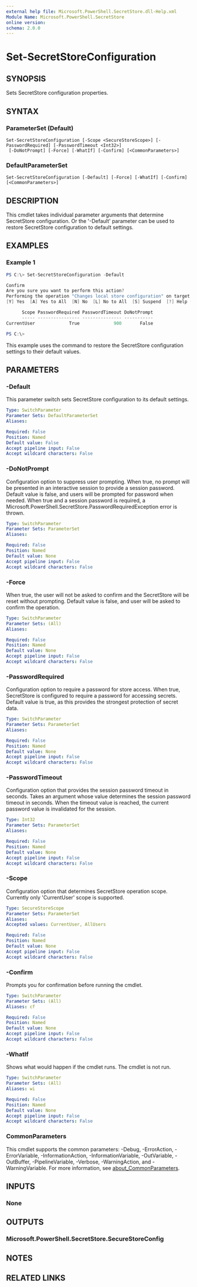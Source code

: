 ```yaml
---
external help file: Microsoft.PowerShell.SecretStore.dll-Help.xml
Module Name: Microsoft.PowerShell.SecretStore
online version:
schema: 2.0.0
---
```


# Set-SecretStoreConfiguration

## SYNOPSIS
Sets SecretStore configuration properties.

## SYNTAX

### ParameterSet (Default)
```
Set-SecretStoreConfiguration [-Scope <SecureStoreScope>] [-PasswordRequired] [-PasswordTimeout <Int32>]
 [-DoNotPrompt] [-Force] [-WhatIf] [-Confirm] [<CommonParameters>]
```

### DefaultParameterSet
```
Set-SecretStoreConfiguration [-Default] [-Force] [-WhatIf] [-Confirm] [<CommonParameters>]
```

## DESCRIPTION
This cmdlet takes individual parameter arguments that determine SecretStore configuration.
Or the '-Default' parameter can be used to restore SecretStore configuration to default settings.

## EXAMPLES

### Example 1
```powershell
PS C:\> Set-SecretStoreConfiguration -Default

Confirm
Are you sure you want to perform this action?
Performing the operation "Changes local store configuration" on target "SecretStore module local store".
[Y] Yes  [A] Yes to All  [N] No  [L] No to All  [S] Suspend  [?] Help (default is "Y"): Y

      Scope PasswordRequired PasswordTimeout DoNotPrompt
      ----- ---------------- --------------- -----------
CurrentUser             True             900       False

PS C:\>
```

This example uses the command to restore the SecretStore configuration settings to their default values.

## PARAMETERS

### -Default
This parameter switch sets SecretStore configuration to its default settings.

```yaml
Type: SwitchParameter
Parameter Sets: DefaultParameterSet
Aliases:

Required: False
Position: Named
Default value: False
Accept pipeline input: False
Accept wildcard characters: False
```

### -DoNotPrompt
Configuration option to suppress user prompting.
When true, no prompt will be presented in an interactive session to provide a session password.
Default value is false, and users will be prompted for password when needed.
When true and a session password is required, a Microsoft.PowerShell.SecretStore.PasswordRequiredException error is thrown.

```yaml
Type: SwitchParameter
Parameter Sets: ParameterSet
Aliases:

Required: False
Position: Named
Default value: None
Accept pipeline input: False
Accept wildcard characters: False
```

### -Force
When true, the user will not be asked to confirm and the SecretStore will be reset without prompting.
Default value is false, and user will be asked to confirm the operation.

```yaml
Type: SwitchParameter
Parameter Sets: (All)
Aliases:

Required: False
Position: Named
Default value: None
Accept pipeline input: False
Accept wildcard characters: False
```

### -PasswordRequired
Configuration option to require a password for store access.
When true, SecretStore is configured to require a password for accessing secrets.
Default value is true, as this provides the strongest protection of secret data.

```yaml
Type: SwitchParameter
Parameter Sets: ParameterSet
Aliases:

Required: False
Position: Named
Default value: None
Accept pipeline input: False
Accept wildcard characters: False
```

### -PasswordTimeout
Configuration option that provides the session password timeout in seconds.
Takes an argument whose value determines the session password timeout in seconds.
When the timeout value is reached, the current password value is invalidated for the session.

```yaml
Type: Int32
Parameter Sets: ParameterSet
Aliases:

Required: False
Position: Named
Default value: None
Accept pipeline input: False
Accept wildcard characters: False
```

### -Scope
Configuration option that determines SecretStore operation scope.
Currently only 'CurrentUser' scope is supported.

```yaml
Type: SecureStoreScope
Parameter Sets: ParameterSet
Aliases:
Accepted values: CurrentUser, AllUsers

Required: False
Position: Named
Default value: None
Accept pipeline input: False
Accept wildcard characters: False
```

### -Confirm
Prompts you for confirmation before running the cmdlet.

```yaml
Type: SwitchParameter
Parameter Sets: (All)
Aliases: cf

Required: False
Position: Named
Default value: None
Accept pipeline input: False
Accept wildcard characters: False
```

### -WhatIf
Shows what would happen if the cmdlet runs.
The cmdlet is not run.

```yaml
Type: SwitchParameter
Parameter Sets: (All)
Aliases: wi

Required: False
Position: Named
Default value: None
Accept pipeline input: False
Accept wildcard characters: False
```

### CommonParameters
This cmdlet supports the common parameters: -Debug, -ErrorAction, -ErrorVariable, -InformationAction, -InformationVariable, -OutVariable, -OutBuffer, -PipelineVariable, -Verbose, -WarningAction, and -WarningVariable. For more information, see [about_CommonParameters](http://go.microsoft.com/fwlink/?LinkID=113216).

## INPUTS

### None

## OUTPUTS

### Microsoft.PowerShell.SecretStore.SecureStoreConfig

## NOTES

## RELATED LINKS
